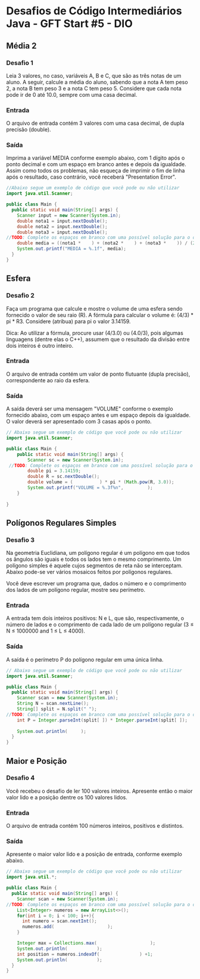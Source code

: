 # Desafios de Código Intermediários Java - GFT Start #5 - DIO

## Média 2

### Desafio 1

Leia 3 valores, no caso, variáveis A, B e C, que são as três notas de um aluno. A seguir, calcule a média do aluno, sabendo que a nota A tem peso 2, a nota B tem peso 3 e a nota C tem peso 5. Considere que cada nota pode ir de 0 até 10.0, sempre com uma casa decimal.

### Entrada

O arquivo de entrada contém 3 valores com uma casa decimal, de dupla precisão (double).

### Saída

Imprima a variável MEDIA conforme exemplo abaixo, com 1 dígito após o ponto decimal e com um espaço em branco antes e depois da igualdade. Assim como todos os problemas, não esqueça de imprimir o fim de linha após o resultado, caso contrário, você receberá "Presentation Error".

```java
//Abaixo segue um exemplo de código que você pode ou não utilizar
import java.util.Scanner;

public class Main {
  public static void main(String[] args) {
    Scanner input = new Scanner(System.in);
    double nota1 = input.nextDouble();
    double nota2 = input.nextDouble();
    double nota3 = input.nextDouble();
//TODO: Complete os espaços em branco com uma possível solução para o desafio
    double media = ((nota1 *    ) + (nota2 *    ) + (nota3 *    )) / (2+3+5);
    System.out.printf("MEDIA = %.1f", media);
  }
}
```

## Esfera

### Desafio 2

Faça um programa que calcule e mostre o volume de uma esfera sendo fornecido o valor de seu raio (R). A fórmula para calcular o volume é: (4/3) * pi * R3. Considere (atribua) para pi o valor 3.14159.

Dica: Ao utilizar a fórmula, procure usar (4/3.0) ou (4.0/3), pois algumas linguagens (dentre elas o C++), assumem que o resultado da divisão entre dois inteiros é outro inteiro.


### Entrada

O arquivo de entrada contém um valor de ponto flutuante (dupla precisão), correspondente ao raio da esfera.

### Saída

A saída deverá ser uma mensagem "VOLUME" conforme o exemplo fornecido abaixo, com um espaço antes e um espaço depois da igualdade. O valor deverá ser apresentado com 3 casas após o ponto.

```java
// Abaixo segue um exemplo de código que você pode ou não utilizar
import java.util.Scanner;

public class Main {
    public static void main(String[] args) {
  		Scanner sc = new Scanner(System.in);
 //TODO: Complete os espaços em branco com uma possível solução para o desafio 
  		double pi = 3.14159;
  		double R = sc.nextDouble();
  		double volume = (          ) * pi * (Math.pow(R, 3.0));
  		System.out.printf("VOLUME = %.3f%n",         );
    }
	
}
```


## Polígonos Regulares Simples

### Desafio 3

Na geometria Euclidiana, um polígono regular é um polígono em que todos os ângulos são iguais e todos os lados tem o mesmo comprimento. Um polígono simples é aquele cujos segmentos de reta não se interceptam. Abaixo pode-se ver vários mosaicos feitos por polígonos regulares.

Você deve escrever um programa que, dados o número e o comprimento dos lados de um polígono regular, mostre seu perímetro.


### Entrada

A entrada tem dois inteiros positivos: N e L, que são, respectivamente, o número de lados e o comprimento de cada lado de um polígono regular (3 ≤ N ≤ 1000000 and 1 ≤ L ≤ 4000).

### Saída

A saída é o perímetro P do polígono regular em uma única linha.


```java
// Abaixo segue um exemplo de código que você pode ou não utilizar
import java.util.Scanner;

public class Main {
  public static void main(String[] args) {
    Scanner scan = new Scanner(System.in);
    String N = scan.nextLine();
    String[] split = N.split(" ");
//TODO: Complete os espaços em branco com uma possível solução para o desafio
    int P = Integer.parseInt(split[ ]) * Integer.parseInt(split[ ]);
    
    System.out.println(     );
  }
}

```

## Maior e Posição

### Desafio 4

Você recebeu o desafio de ler 100 valores inteiros. Apresente então o maior valor lido e a posição dentre os 100 valores lidos.

### Entrada

O arquivo de entrada contém 100 números inteiros, positivos e distintos.


### Saída

Apresente o maior valor lido e a posição de entrada, conforme exemplo abaixo.


```java
// Abaixo segue um exemplo de código que você pode ou não utilizar
import java.util.*;

public class Main {
  public static void main(String[] args) {
    Scanner scan = new Scanner(System.in);
//TODO: Complete os espaços em branco com uma possível solução para o desafio
    List<Integer> numeros = new ArrayList<>();
    for(int i = 0; i < 100; i++){
      int numero = scan.nextInt();
      numeros.add(                    );
    }

    Integer max = Collections.max(                    );
    System.out.println(           );
    int position = numeros.indexOf(               ) +1;
    System.out.println(           );
  }
}

```